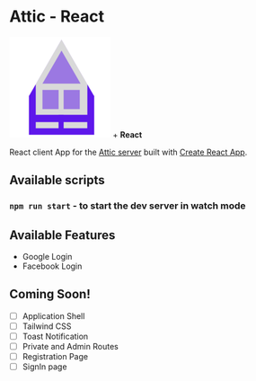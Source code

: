 
# Attic - React

<img src="./public/apple-touch-icon.png" /> +  **React**

React client App for the [Attic server](https://github.com/one-aalam/attic) built with [Create React App](https://github.com/facebook/create-react-app).

## Available scripts

### `npm run start` - to start the dev server in watch mode


## Available Features
- Google Login
- Facebook Login

## Coming Soon!
 - [ ] Application Shell
 - [ ] Tailwind CSS
 - [ ] Toast Notification
 - [ ] Private and Admin Routes
 - [ ] Registration Page
 - [ ] SignIn page
